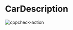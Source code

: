 # CarDescription
![cppcheck-action](https://github.com/99002588/CarDescription/workflows/cppcheck-action/badge.svg)
